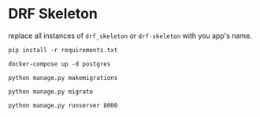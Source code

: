 # DRF Skeleton

replace all instances of `drf_skeleton` or `drf-skeleton` with you app's name.

```
pip install -r requirements.txt
```

```
docker-compose up -d postgres
```

```
python manage.py makemigrations
```

```
python manage.py migrate
```

```
python manage.py runserver 8000
```
